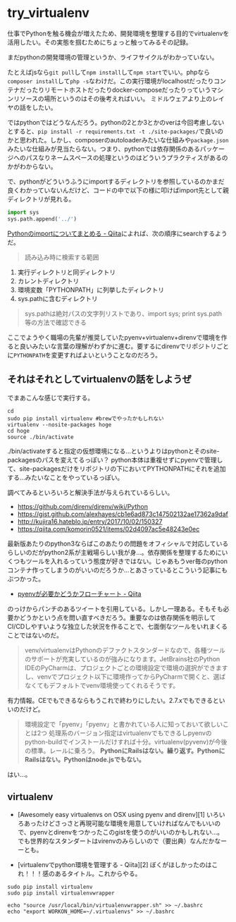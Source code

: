 # try_virtualenv

仕事でPythonを触る機会が増えたため、開発環境を整理する目的でvirtualenvを活用したい。その実態を掴むためにちょっと触ってみるその記録。

まだpythonの開発環境の管理というか、ライフサイクルがわかっていない。

たとえばjsなら`git pull`して`npm install`して`npm start`でいい。phpなら`composer install`して`php -s`なわけだ。この実行環境がlocalhostだったりコンテナだったりリモートホストだったりdocker-composeだったりっていうマシンリソースの場所というのはその後考えればいい。
ミドルウェアより上のレイヤの話をしたい。

ではpythonではどうなんだろう。pythonの2とか3とかのverは今回考慮しないとすると、`pip install -r requirements.txt -t ./site-packages/`で良いのかと思われた。しかし、composerのautoloaderみたいな仕組みや`package.json`みたいな仕組みが見当たらない。つまり、pythonでは依存関係のあるパッケージへのパスなりネームスペースの処理というのはどういうプラクティスがあるのかがわからない。

で、pythonがどういうふうにimportするディレクトリを参照しているのかまだ良くわかっていないんだけど、コードの中で以下の様に叩けばimport先として親ディレクトリが見れる。

```python
import sys
sys.path.append('../')
```

[Pythonのimportについてまとめる - Qiita](https://qiita.com/suzuki-hoge/items/f951d56290617df4279e)によれば、次の順序にsearchするようだ。

>読み込み時に検索する範囲
>
1. 実行ディレクトリと同ディレクトリ
2. カレントディレクトリ
3. 環境変数「PYTHONPATH」に列挙したディレクトリ
4. sys.pathに含むディレクトリ
>
>sys.pathは絶対パスの文字列リストであり、import sys; print sys.path 等の方法で確認できる

ここでようやく職場の先輩が推奨していたpyenv+virtualenv+direnvで環境を作ると良いみたいな言葉の理解がわずかに進む。要するにdirenvでリポジトリごとに`PYTHONPATH`を変更すればよいということなのだろう。


## それはそれとしてvirtualenvの話をしようぜ
でまあこんな感じで実行する。

```
cd
sudo pip install virtualenv #brewでやったかもしれない
virtualenv --nosite-packages hoge
cd hoge
source ./bin/activate
```
./bin/activateすると指定の仮想環境になる…というよりはpythonとそのsite-packagesのパスを変えてるっぽい？
python本体は重複せずにpyenvで管理して、site-packagesだけをリポジトリの下においてPYTHONPATHにそれを追加する…みたいなことをやっているっぽい。

調べてみるといろいろと解決手法が与えられているらしい。
 - https://github.com/direnv/direnv/wiki/Python
 - https://gist.github.com/alexhayes/cb1e6ad873c147502132ae17362a9daf
 - http://kujira16.hateblo.jp/entry/2017/10/02/150327
 - https://qiita.com/komorin0521/items/02d4097ac5e48243e0ec

最新版あたりのpython3ならばこのあたりの問題をオフィシャルで対応しているらしいのだがpython2系が主戦場らしい我が身…。依存関係を整理するためにいくつもツールを入れるっていう態度が好きではない。じゃあもうver毎のpythonコンテナ作ってしまうのがいいのだろうか…とあさっているとこういう記事にもぶつかった。


- [pyenvが必要かどうかフローチャート - Qiita](https://qiita.com/shibukawa/items/0daab479a2fd2cb8a0e7)

のっけからパンチのあるツイートを引用している。しかし一理ある。そもそも必要かどうかという点を問い直すべきだろう。重要なのは依存関係を明示してCI/CDしやすいような独立した状況を作ることで、七面倒なツールをいれまくることではないのだ。

>venv/virtualenvはPythonのデファクトスタンダードなので、各種ツールのサポートが充実しているのが強みになります。JetBrains社のPython IDEのPyCharmは、プロジェクトごとの環境設定で環境の選択ができますし、venvでプロジェクト以下に環境作ってからPyCharmで開くと、選ばなくてもデフォルトでvenv環境使ってくれるそうです。

有力情報。CEでもできるならもうこれで終わりにしたい。2.7.xでもできるといいのだけど。

>環境設定で「pyenv」「pyenv」と書かれている人に知っておいて欲しいことは2つ
処理系のバージョン指定はvirtualenvでもできるしpyenvのpython-buildでインストールだけすれば十分。virtualenv(pyvenv)が今後の標準。レールに乗ろう。
**PythonにRailsはない。繰り返す。PythonにRailsはない。Pythonはnode.jsでもない。**

はい…。


## virtualenv
 - [Awesomely easy virtualenvs on OSX using pyenv and direnv][1] いろいろあったけどさっさと再現可能な環境を用意していければなんでもいいので、pyenvとdirenvをつかったこのgistを使うのがいいのかもしれない…。でも世界的なスタンダートはvirenvのみらしいので（要出典）なんだかなーーとも。

 - [virtualenvでpython環境を管理する - Qiita][2]
ぼくがほしかったのはこれ！！！感のあるタイトル。これからやる。

```
sudo pip install virtualenv
sudo pip install virtualenvwrapper

echo "source /usr/local/bin/virtualenvwrapper.sh" >> ~/.bashrc
echo "export WORKON_HOME=~/.virtualenvs" >> ~/.bashrc
```



[https://gist.github.com/alexhayes/cb1e6ad873c147502132ae17362a9daf]: [1]
[https://qiita.com/caad1229/items/325ca5c8ad198b0ebce7]: [2]




